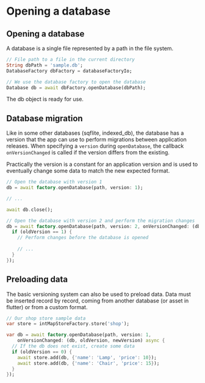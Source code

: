 # Opening a database

## Opening a database

A database is a single file represented by a path in the file system.

```dart
// File path to a file in the current directory
String dbPath = 'sample.db';
DatabaseFactory dbFactory = databaseFactoryIo;

// We use the database factory to open the database
Database db = await dbFactory.openDatabase(dbPath);
```

The db object is ready for use.

## Database migration

Like in some other databases (sqflite, indexed_db), the database has a version that the app can use to perform migrations
between application releases. When specifying a `version` during `openDatabase`, the callback `onVersionChanged` is called if the version
differs from the existing.

Practically the version is a constant for an application version and is used to eventually
change some data to match the new expected format.

```dart
// Open the database with version 1
db = await factory.openDatabase(path, version: 1);

// ...

await db.close();

// Open the database with version 2 and perform the migration changes
db = await factory.openDatabase(path, version: 2, onVersionChanged: (db, oldVersion, newVersion) {
  if (oldVersion == 1) {
    // Perform changes before the database is opened
    
    // ...
  }
});
```

## Preloading data

The basic versioning system can also be used to preload data. Data must be inserted record by record, coming
from another database (or asset in flutter) or from a custom format.

```dart
// Our shop store sample data
var store = intMapStoreFactory.store('shop');

var db = await factory.openDatabase(path, version: 1,
    onVersionChanged: (db, oldVersion, newVersion) async {
  // If the db does not exist, create some data
  if (oldVersion == 0) {
    await store.add(db, {'name': 'Lamp', 'price': 10});
    await store.add(db, {'name': 'Chair', 'price': 15});
  }
});
```